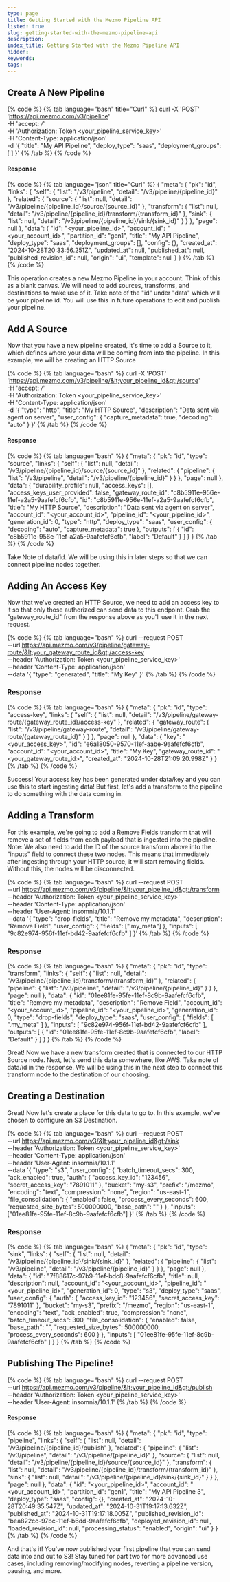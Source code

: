 ```yaml
---
type: page
title: Getting Started with the Mezmo Pipeline API
listed: true
slug: getting-started-with-the-mezmo-pipeline-api
description: 
index_title: Getting Started with the Mezmo Pipeline API
hidden: 
keywords: 
tags: 
---
```



## Create A New Pipeline

{% code %}
{% tab language="bash" title="Curl" %}
curl -X 'POST' \
'https://api.mezmo.com/v3/pipeline' \
-H 'accept: */*' \
-H 'Authorization: Token &lt;your_pipeline_service_key&gt;' \
-H 'Content-Type: application/json' \
-d '{
"title": "My API Pipeline",
"deploy_type": "saas",
"deployment_groups": [
]
}'
{% /tab %}
{% /code %}


#### Response

{% code %}
{% tab language="json" title="Curl" %}
{
"meta": {
"pk": "id",
"links": {
"self": {
"list": "/v3/pipeline",
"detail": "/v3/pipeline/{pipeline_id}"
},
"related": {
"source": {
"list": null,
"detail": "/v3/pipeline/{pipeline_id}/source/{source_id}"
},
"transform": {
"list": null,
"detail": "/v3/pipeline/{pipeline_id}/transform/{transform_id}"
},
"sink": {
"list": null,
"detail": "/v3/pipeline/{pipeline_id}/sink/{sink_id}"
}
}
},
"page": null
},
"data": {
"id": "&lt;your_pipeline_id&gt;",
"account_id": "&lt;your_account_id&gt;",
"partition_id": "gen1",
"title": "My API Pipeline",
"deploy_type": "saas",
"deployment_groups": [],
"config": {},
"created_at": "2024-10-28T20:33:56.251Z",
"updated_at": null,
"published_at": null,
"published_revision_id": null,
"origin": "ui",
"template": null
}
}
{% /tab %}
{% /code %}

This operation creates a new Mezmo Pipeline in your account. Think of this as a blank canvas. We will need to add sources, transforms, and destinations to make use of it. Take note of the "id" under "data" which will be your pipeline id. You will use this in future operations to edit and publish your pipeline.

## Add A Source

Now that you have a new pipeline created, it's time to add a Source to it, which defines where your data will be coming from into the pipeline. In this example, we will be creating an HTTP Source

{% code %}
{% tab language="bash" %}
curl -X 'POST' \
'https://api.mezmo.com/v3/pipeline/&lt;your_pipeline_id&gt;/source' \
-H 'accept: */*' \
-H 'Authorization: Token &lt;your_pipeline_service_key&gt;' \
-H 'Content-Type: application/json' \
-d '{
"type": "http",
"title": "My HTTP Source",
"description": "Data sent via agent on server",
"user_config": {
"capture_metadata": true,
"decoding": "auto"
}
}'
{% /tab %}
{% /code %}


#### Response

{% code %}
{% tab language="bash" %}
{
"meta": {
"pk": "id",
"type": "source",
"links": {
"self": {
"list": null,
"detail": "/v3/pipeline/{pipeline_id}/source/{source_id}"
},
"related": {
"pipeline": {
"list": "/v3/pipeline",
"detail": "/v3/pipeline/{pipeline_id}"
}
}
},
"page": null
},
"data": {
"durability_profile": null,
"access_keys": [],
"access_keys_user_provided": false,
"gateway_route_id": "c8b5911e-956e-11ef-a2a5-9aafefcf6cfb",
"id": "c8b5911e-956e-11ef-a2a5-9aafefcf6cfb",
"title": "My HTTP Source",
"description": "Data sent via agent on server",
"account_id": "&lt;your_account_id&gt;",
"pipeline_id": "&lt;your_pipeline_id&gt;",
"generation_id": 0,
"type": "http",
"deploy_type": "saas",
"user_config": {
"decoding": "auto",
"capture_metadata": true
},
"outputs": [
{
"id": "c8b5911e-956e-11ef-a2a5-9aafefcf6cfb",
"label": "Default"
}
]
}
}
{% /tab %}
{% /code %}

Take Note of data/id. We will be using this in later steps so that we can connect pipeline nodes together.

## Adding An Access Key

Now that we've created an HTTP Source, we need to add an access key to it so that only those authorized can send data to this endpoint. Grab the "gateway_route_id" from the response above as you'll use it in the next request.

{% code %}
{% tab language="bash" %}
curl --request POST \
--url https://api.mezmo.com/v3/pipeline/gateway-route/&lt;your_gateway_route_id&gt;/access-key \
--header 'Authorization: Token &lt;your_pipeline_service_key&gt;' \
--header 'Content-Type: application/json' \
--data '{
"type": "generated",
"title": "My Key"
}'
{% /tab %}
{% /code %}

### Response

{% code %}
{% tab language="bash" %}
{
"meta": {
"pk": "id",
"type": "access-key",
"links": {
"self": {
"list": null,
"detail": "/v3/pipeline/gateway-route/{gateway_route_id}/access-key"
},
"related": {
"gateway_route": {
"list": "/v3/pipeline/gateway-route",
"detail": "/v3/pipeline/gateway-route/{gateway_route_id}"
}
}
},
"page": null
},
"data": {
"key": "&lt;your_access_key&gt;",
"id": "e6a18050-9570-11ef-aabe-9aafefcf6cfb",
"account_id": "&lt;your_account_id&gt;",
"title": "My Key",
"gateway_route_id": "&lt;your_gateway_route_id&gt;",
"created_at": "2024-10-28T21:09:20.998Z"
}
}
{% /tab %}
{% /code %}

Success! Your access key has been generated under data/key and you can use this to start ingesting data! But first, let's add a transform to the pipeline to do something with the data coming in.

## Adding a Transform

For this example, we're going to add a Remove Fields transform that will remove a set of fields from each payload that is ingested into the pipeline. Note: We also need to add the ID of the source transform above into the "inputs" field to connect these two nodes. This means that immediately after ingesting through your HTTP source, it will start removing fields. Without this, the nodes will be disconnected.

{% code %}
{% tab language="bash" %}
curl --request POST \
--url https://api.mezmo.com/v3/pipeline/&lt;your_pipeline_id&gt;/transform \
--header 'Authorization: Token &lt;your_pipeline_service_key&gt;' \
--header 'Content-Type: application/json' \
--header 'User-Agent: insomnia/10.1.1' \
--data '{
"type": "drop-fields",
"title": "Remove my metadata",
"description": "Remove Field",
"user_config": {
"fields": [".my_meta"]
},
"inputs": [
"9c82e974-956f-11ef-bd42-9aafefcf6cfb"
]
}'
{% /tab %}
{% /code %}

### Response

{% code %}
{% tab language="bash" %}
{
"meta": {
"pk": "id",
"type": "transform",
"links": {
"self": {
"list": null,
"detail": "/v3/pipeline/{pipeline_id}/transform/{transform_id}"
},
"related": {
"pipeline": {
"list": "/v3/pipeline",
"detail": "/v3/pipeline/{pipeline_id}"
}
}
},
"page": null
},
"data": {
"id": "01ee81fe-95fe-11ef-8c9b-9aafefcf6cfb",
"title": "Remove my metadata",
"description": "Remove Field",
"account_id": "&lt;your_account_id&gt;",
"pipeline_id": "&lt;your_pipeline_id&gt;",
"generation_id": 0,
"type": "drop-fields",
"deploy_type": "saas",
"user_config": {
"fields": [
".my_meta"
]
},
"inputs": [
"9c82e974-956f-11ef-bd42-9aafefcf6cfb"
],
"outputs": [
{
"id": "01ee81fe-95fe-11ef-8c9b-9aafefcf6cfb",
"label": "Default"
}
]
}
}
{% /tab %}
{% /code %}

Great! Now we have a new transform created that is connected to our HTTP Source node. Next, let's send this data somewhere, like AWS. Take note of data/id in the response. We will be using this in the next step to connect this transform node to the destination of our choosing.

## Creating a Destination

Great! Now let's create a place for this data to go to. In this example, we've chosen to configure an S3 Destination.

{% code %}
{% tab language="bash" %}
curl --request POST \
--url https://api.mezmo.com/v3/&lt;your_pipeline_id&gt;/sink \
--header 'Authorization: Token &lt;your_pipeline_service_key&gt;' \
--header 'Content-Type: application/json' \
--header 'User-Agent: insomnia/10.1.1' \
--data '{
"type": "s3",
"user_config": {
"batch_timeout_secs": 300,
"ack_enabled": true,
"auth": {
"access_key_id": "123456",
"secret_access_key": "7891011"
},
"bucket": "my-s3",
"prefix": "/mezmo",
"encoding": "text",
"compression": "none",
"region": "us-east-1",
"file_consolidation": {
"enabled": false,
"process_every_seconds": 600,
"requested_size_bytes": 500000000,
"base_path": ""
}
},
"inputs": ["01ee81fe-95fe-11ef-8c9b-9aafefcf6cfb"]
}'
{% /tab %}
{% /code %}

### Response

{% code %}
{% tab language="bash" %}
{
"meta": {
"pk": "id",
"type": "sink",
"links": {
"self": {
"list": null,
"detail": "/v3/pipeline/{pipeline_id}/sink/{sink_id}"
},
"related": {
"pipeline": {
"list": "/v3/pipeline",
"detail": "/v3/pipeline/{pipeline_id}"
}
}
},
"page": null
},
"data": {
"id": "7f88617c-97b9-11ef-bdc8-9aafefcf6cfb",
"title": null,
"description": null,
"account_id": "&lt;your_account_id&gt;",
"pipeline_id": "&lt;your_pipeline_id&gt;",
"generation_id": 0,
"type": "s3",
"deploy_type": "saas",
"user_config": {
"auth": {
"access_key_id": "123456",
"secret_access_key": "7891011"
},
"bucket": "my-s3",
"prefix": "/mezmo",
"region": "us-east-1",
"encoding": "text",
"ack_enabled": true,
"compression": "none",
"batch_timeout_secs": 300,
"file_consolidation": {
"enabled": false,
"base_path": "",
"requested_size_bytes": 500000000,
"process_every_seconds": 600
}
},
"inputs": [
"01ee81fe-95fe-11ef-8c9b-9aafefcf6cfb"
]
}
}
{% /tab %}
{% /code %}

## Publishing The Pipeline!

{% code %}
{% tab language="bash" %}
curl --request POST \
--url https://api.mezmo.com/v3/pipeline/&lt;your_pipeline_id&gt;/publish \
--header 'Authorization: Token &lt;your_pipeline_service_key&gt;' \
--header 'User-Agent: insomnia/10.1.1'
{% /tab %}
{% /code %}


#### Response

{% code %}
{% tab language="bash" %}
{
"meta": {
"pk": "id",
"type": "pipeline",
"links": {
"self": {
"list": null,
"detail": "/v3/pipeline/{pipeline_id}/publish"
},
"related": {
"pipeline": {
"list": "/v3/pipeline",
"detail": "/v3/pipeline/{pipeline_id}"
},
"source": {
"list": null,
"detail": "/v3/pipeline/{pipeline_id}/source/{source_id}"
},
"transform": {
"list": null,
"detail": "/v3/pipeline/{pipeline_id}/transform/{transform_id}"
},
"sink": {
"list": null,
"detail": "/v3/pipeline/{pipeline_id}/sink/{sink_id}"
}
}
},
"page": null
},
"data": {
"id": "&lt;your_pipeline_id&gt;",
"account_id": "&lt;your_account_id&gt;",
"partition_id": "gen1",
"title": "My API Pipeline 3",
"deploy_type": "saas",
"config": {},
"created_at": "2024-10-28T20:49:35.547Z",
"updated_at": "2024-10-31T19:17:13.632Z",
"published_at": "2024-10-31T19:17:18.005Z",
"published_revision_id": "bea822cc-97bc-11ef-b6dd-9aafefcf6cfb",
"deployed_revision_id": null,
"loaded_revision_id": null,
"processing_status": "enabled",
"origin": "ui"
}
}
{% /tab %}
{% /code %}

And that's it! You've now published your first pipeline that you can send data into and out to S3! Stay tuned for part two for more advanced use cases, including removing/modifying nodes, reverting a pipeline version, pausing, and more.